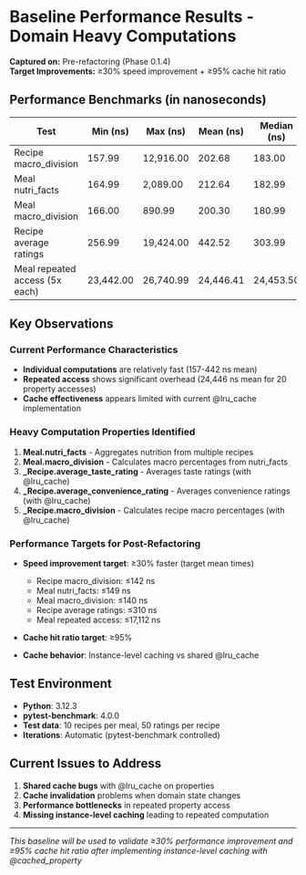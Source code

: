 # Baseline Performance Results - Domain Heavy Computations

**Captured on:** Pre-refactoring (Phase 0.1.4)  
**Target Improvements:** ≥30% speed improvement + ≥95% cache hit ratio

## Performance Benchmarks (in nanoseconds)

| Test | Min (ns) | Max (ns) | Mean (ns) | Median (ns) | OPS (Kops/s) | Notes |
|------|----------|----------|-----------|-------------|--------------|-------|
| Recipe macro_division | 157.99 | 12,916.00 | 202.68 | 183.00 | 4,933.90 | Fastest computation |
| Meal nutri_facts | 164.99 | 2,089.00 | 212.64 | 182.99 | 4,702.69 | Aggregates 10 recipes |
| Meal macro_division | 166.00 | 890.99 | 200.30 | 180.99 | 4,992.48 | Depends on nutri_facts |
| Recipe average ratings | 256.99 | 19,424.00 | 442.52 | 303.99 | 2,259.80 | 50 ratings computation |
| Meal repeated access (5x each) | 23,442.00 | 26,740.99 | 24,446.41 | 24,453.50 | 40.91 | Cache effectiveness test |

## Key Observations

### Current Performance Characteristics
- **Individual computations** are relatively fast (157-442 ns mean)
- **Repeated access** shows significant overhead (24,446 ns mean for 20 property accesses)
- **Cache effectiveness** appears limited with current @lru_cache implementation

### Heavy Computation Properties Identified
1. **Meal.nutri_facts** - Aggregates nutrition from multiple recipes
2. **Meal.macro_division** - Calculates macro percentages from nutri_facts
3. **_Recipe.average_taste_rating** - Averages taste ratings (with @lru_cache)
4. **_Recipe.average_convenience_rating** - Averages convenience ratings (with @lru_cache)  
5. **_Recipe.macro_division** - Calculates recipe macro percentages (with @lru_cache)

### Performance Targets for Post-Refactoring
- **Speed improvement target**: ≥30% faster (target mean times)
  - Recipe macro_division: ≤142 ns
  - Meal nutri_facts: ≤149 ns  
  - Meal macro_division: ≤140 ns
  - Recipe average ratings: ≤310 ns
  - Meal repeated access: ≤17,112 ns

- **Cache hit ratio target**: ≥95%
- **Cache behavior**: Instance-level caching vs shared @lru_cache

## Test Environment
- **Python**: 3.12.3
- **pytest-benchmark**: 4.0.0  
- **Test data**: 10 recipes per meal, 50 ratings per recipe
- **Iterations**: Automatic (pytest-benchmark controlled)

## Current Issues to Address
1. **Shared cache bugs** with @lru_cache on properties
2. **Cache invalidation** problems when domain state changes
3. **Performance bottlenecks** in repeated property access
4. **Missing instance-level caching** leading to repeated computation

---
*This baseline will be used to validate ≥30% performance improvement and ≥95% cache hit ratio after implementing instance-level caching with @cached_property* 